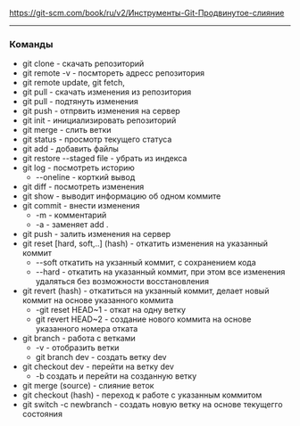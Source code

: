 https://git-scm.com/book/ru/v2/Инструменты-Git-Продвинутое-слияние   

---  
### Команды   
- git clone - скачать репозиторий
- git remote -v - посмтореть адресс репозитория
- git remote update, git fetch, 
- git pull - скачать изменения из репозитория
- git pull - подтянуть изменения
- git push - отпрвить изменения на сервер
- git init - инициализировать репозиторий
- git merge - слить ветки
- git status - просмотр текущего статуса
- git add - добавить файлы
- git restore --staged  file - убрать из индекса
- git log - посмотреть историю
    - --oneline - корткий вывод
- git diff - посмотреть изменения
- git show - выводит информацию об одном коммите
- git commit - внести изменения 
    - -m - комментарий
    - -a - заменяет add .
- git push - залить изменения на сервер
- git reset [hard, soft,..] (hash) - откатить изменения на указанный коммит
    - --soft откатить на укзанный коммит, с сохранением кода
    - --hard - откатить на указанный коммит, при этом все изменения удаляться без возможности восстановления
- git revert (hash) - откатиться на укзанный коммит, делает новый коммит на основе указанного коммита
    - -git reset HEAD~1 - откат на одну ветку
    - git revert HEAD~2  - создание нового коммита на основе указанного номера отката
- git branch  - работа с ветками
    - -v - отобразить ветки
    - git branch dev - создать ветку dev
- git checkout dev - перейти на ветку dev
    - -b создать и перейти на созданную ветку
- git merge (source) - слияние веток
- git checkout (hash) - переход к работе с указанным коммитом
- git switch -c newbranch - создать новую ветку на основе текущегго состояния